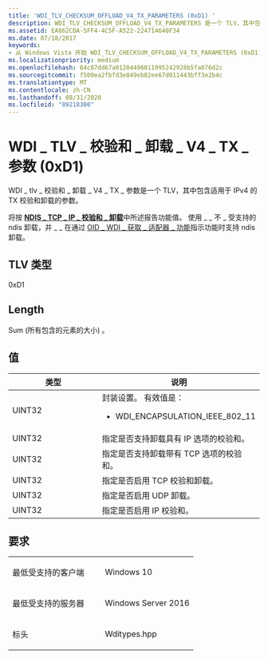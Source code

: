 ```yaml
---
title: 'WDI_TLV_CHECKSUM_OFFLOAD_V4_TX_PARAMETERS (0xD1) '
description: WDI_TLV_CHECKSUM_OFFLOAD_V4_TX_PARAMETERS 是一个 TLV，其中包含适用于 IPv4 的 Tx 校验和卸载的参数。
ms.assetid: EA862CDA-5FF4-4C5F-A522-224714640F34
ms.date: 07/18/2017
keywords:
- 从 Windows Vista 开始 WDI_TLV_CHECKSUM_OFFLOAD_V4_TX_PARAMETERS (0xD1) 网络驱动程序
ms.localizationpriority: medium
ms.openlocfilehash: 64c87dd67a01204496011995242928b5fa076d2c
ms.sourcegitcommit: f500ea2fbfd3e849eb82ee67d011443bff3e2b4c
ms.translationtype: MT
ms.contentlocale: zh-CN
ms.lasthandoff: 08/31/2020
ms.locfileid: "89218300"
---
```

# <a name="wdi_tlv_checksum_offload_v4_tx_parameters-0xd1"></a>WDI \_ TLV \_ 校验和 \_ 卸载 \_ V4 \_ TX \_ 参数 (0xD1) 


WDI \_ tlv \_ 校验和 \_ 卸载 \_ V4 \_ TX \_ 参数是一个 TLV，其中包含适用于 IPv4 的 TX 校验和卸载的参数。

将按 [**NDIS \_ TCP \_ IP \_ 校验和 \_ 卸载**](/windows-hardware/drivers/ddi/ntddndis/ns-ntddndis-_ndis_tcp_ip_checksum_offload)中所述报告功能值。 使用 \_ \_ 不 \_ 受支持的 ndis 卸载，并 \_ \_ 在通过 [OID \_ WDI \_ 获取 \_ 适配器 \_ 功能](./oid-wdi-get-adapter-capabilities.md)指示功能时支持 ndis 卸载。

## <a name="tlv-type"></a>TLV 类型


0xD1

## <a name="length"></a>Length


Sum (所有包含的元素的大小) 。

## <a name="values"></a>值


<table>
<colgroup>
<col width="50%" />
<col width="50%" />
</colgroup>
<thead>
<tr class="header">
<th>类型</th>
<th>说明</th>
</tr>
</thead>
<tbody>
<tr class="odd">
<td>UINT32</td>
<td>封装设置。 有效值是：
<ul>
<li>WDI_ENCAPSULATION_IEEE_802_11</li>
</ul></td>
</tr>
<tr class="even">
<td>UINT32</td>
<td>指定是否支持卸载具有 IP 选项的校验和。</td>
</tr>
<tr class="odd">
<td>UINT32</td>
<td>指定是否支持卸载带有 TCP 选项的校验和。</td>
</tr>
<tr class="even">
<td>UINT32</td>
<td>指定是否启用 TCP 校验和卸载。</td>
</tr>
<tr class="odd">
<td>UINT32</td>
<td>指定是否启用 UDP 卸载。</td>
</tr>
<tr class="even">
<td>UINT32</td>
<td>指定是否启用 IP 校验和。</td>
</tr>
</tbody>
</table>

 

<a name="requirements"></a>要求
------------

<table>
<colgroup>
<col width="50%" />
<col width="50%" />
</colgroup>
<tbody>
<tr class="odd">
<td><p>最低受支持的客户端</p></td>
<td><p>Windows 10</p></td>
</tr>
<tr class="even">
<td><p>最低受支持的服务器</p></td>
<td><p>Windows Server 2016</p></td>
</tr>
<tr class="odd">
<td><p>标头</p></td>
<td>Wditypes.hpp</td>
</tr>
</tbody>
</table>

 

